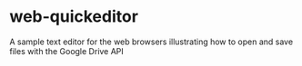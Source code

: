 # web-quickeditor
A sample text editor for the web browsers illustrating how to open and save files with the Google Drive API
